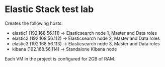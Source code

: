 # Elastic Stack test lab

Creates the following hosts:

- elastic1 (192.168.56.111) -> Elasticsearch node 1, Master and Data roles
- elastic2 (192.168.56.112) -> Elasticsearch node 2, Master and Data roles
- elastic3 (192.168.56.113) -> Elasticsearch node 3, Master and Data roles
- kibana (192.168.56.114) -> Standalone Kibana node

Each VM in the project is configured for 2GB of RAM.
